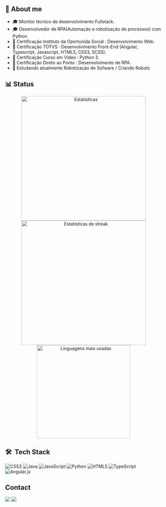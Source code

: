 ## 👋 About me

- 🎓 Monitor técnico de desenvolvimento Fullstack.
- 🎓 Desenvolvedor de RPA(Automação e robotização de processos) com Python.
- 📃 Certificação Instituto da Oportunida Social : Desenvolvimento Web.
- 📃 Certificação TOTVS : Desenvolvimento Front-End (Angular, Typescript, Javascript, HTML5, CSS3, SCSS).
- 📃 Certificação Curso em Vídeo : Python 3.
- 📃 Certificação Direto ao Ponto : Desenvolvimento de RPA.
- 🔭 Estudando atualmente Robotização de Sofware / Criando Robots <br>

## 📊 Status

<div align="center">
  <img src="https://github-readme-stats.vercel.app/api?username=vitorvargem27&theme=tokyonight&hide_border=true&include_all_commits=true&count_private=true" alt="Estatísticas" width="400px" /> 
  <img src="https://github-readme-streak-stats.herokuapp.com/?user=vitorvargem27&theme=tokyonight&hide_border=true" alt="Estatísticas de streak" width="400px" /><br>
  <img src="https://github-readme-stats.vercel.app/api/top-langs/?username=vitorvargem27&theme=tokyonight&hide_border=true&include_all_commits=true&count_private=true&layout=compact" alt="Linguagens mais usadas" width="300px"  />
</div>

## 🛠 &nbsp;Tech Stack
 
<div>
 
![CSS3](https://img.shields.io/badge/css3-%231572B6.svg?style=for-the-badge&logo=css3&logoColor=white) ![Java](https://img.shields.io/badge/java-%23ED8B00.svg?style=for-the-badge&logo=openjdk&logoColor=white) ![JavaScript](https://img.shields.io/badge/javascript-%23323330.svg?style=for-the-badge&logo=javascript&logoColor=%23F7DF1E) ![Python](https://img.shields.io/badge/python-3670A0?style=for-the-badge&logo=python&logoColor=ffdd54) ![HTML5](https://img.shields.io/badge/html5-%23E34F26.svg?style=for-the-badge&logo=html5&logoColor=white) ![TypeScript](https://img.shields.io/badge/typescript-%23007ACC.svg?style=for-the-badge&logo=typescript&logoColor=white) ![Angular.js](https://img.shields.io/badge/angular-%23E23237.svg?style=for-the-badge&logo=angularjs&logoColor=white)

</div>

## Contact
<a href="https://www.linkedin.com/in/vitor-vargem-52291b184/" target="_blank"><img src="https://img.shields.io/badge/LinkedIn-0077B5?style=for-the-badge&logo=linkedin&logoColor=white" target="_blank"></a>
<a href="https://www.instagram.com/vitor_vvjb?igsh=NTN0Z3E4ZDZ2aHFk&utm_source=qr" target="_blank"><img src="https://img.shields.io/badge/Instagram-23E34F26?style=for-the-badge&logo=instagram&logoColor=white" target="_blank"></a>
